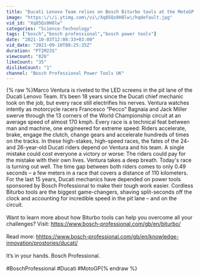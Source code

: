 ```yaml
---
title: "Ducati Lenovo Team relies on Bosch Biturbo tools at the MotoGP World Championship"
image: "https:\/\/i.ytimg.com\/vi\/Xq85Qs0H8lw\/hqdefault.jpg"
vid_id: "Xq85Qs0H8lw"
categories: "Science-Technology"
tags: ["bosch","bosch professional","bosch power tools"]
date: "2021-10-03T12:08:33+03:00"
vid_date: "2021-09-10T08:25:35Z"
duration: "PT2M23S"
viewcount: "826"
likeCount: "35"
dislikeCount: "1"
channel: "Bosch Professional Power Tools UK"
---
```

{% raw %}Marco Ventura is riveted to the LED screens in the pit lane of the Ducati Lenovo Team. It’s been 18 years since the Ducati chief mechanic took on the job, but every race still electrifies his nerves. Ventura watches intently as motorcycle racers Francesco “Pecco” Bagnaia and Jack Miller swerve through the 13 corners of the World Championship circuit at an average speed of almost 170 kmph. Every race is a technical feat between man and machine, one engineered for extreme speed: Riders accelerate, brake, engage the clutch, change gears and accelerate hundreds of times on the tracks. In these high-stakes, high-speed races, the fates of the 24- and 26-year-old Ducati riders depend on Ventura and his team. A single mistake could cost everyone a victory or worse: The riders could pay for the mistake with their own lives. Ventura takes a deep breath. Today's race is turning out well. The time gap between both riders comes to only 0.49 seconds – a few meters in a race that covers a distance of 110 kilometers. For the last 15 years, Ducati mechanics have depended on power tools sponsored by Bosch Professional to make their tough work easier. Cordless Biturbo tools are the biggest game-changers, shaving split-seconds off the clock and accounting for incredible speed in the pit lane – and on the circuit.<br /><br />Want to learn more about how Biturbo tools can help you overcome all your challenges? Visit: <a rel="nofollow" target="blank" href="https://www.bosch-professional.com/gb/en/biturbo/">https://www.bosch-professional.com/gb/en/biturbo/</a><br /><br />Read more: <a rel="nofollow" target="blank" href="hhttps://www.bosch-professional.com/gb/en/knowledge-innovation/prostories/ducati/">hhttps://www.bosch-professional.com/gb/en/knowledge-innovation/prostories/ducati/</a><br /><br />It’s in your hands. Bosch Professional.<br /><br />#BoschProfessional #Ducati #MotoGP{% endraw %}
